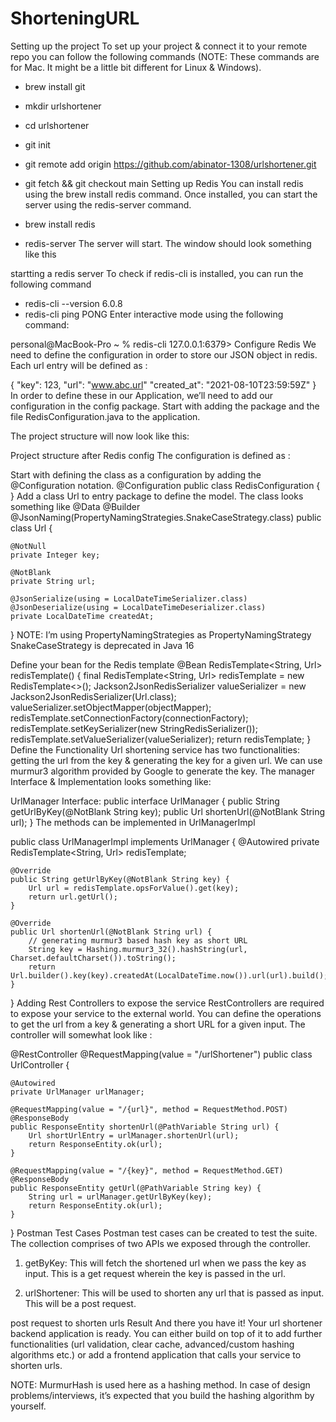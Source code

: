 # ShorteningURL
Setting up the project
To set up your project & connect it to your remote repo you can follow the following commands (NOTE: These commands are for Mac. It might be a little bit different for Linux & Windows).

* brew install git
* mkdir urlshortener
* cd urlshortener
* git init
* git remote add origin https://github.com/abinator-1308/urlshortener.git
* git fetch && git checkout main
Setting up Redis
You can install redis using the brew install redis command. Once installed, you can start the server using the redis-server command.

* brew install redis
* redis-server
The server will start. The window should look something like this


startting a redis server
To check if redis-cli is installed, you can run the following command

* redis-cli --version
6.0.8
* redis-cli ping
PONG
Enter interactive mode using the following command:

personal@MacBook-Pro ~ % redis-cli
127.0.0.1:6379>
Configure Redis
We need to define the configuration in order to store our JSON object in redis. Each url entry will be defined as :

{
    "key": 123,
    "url": "www.abc.url"
    "created_at": "2021-08-10T23:59:59Z"
}
In order to define these in our Application, we’ll need to add our configuration in the config package. Start with adding the package and the file RedisConfiguration.java to the application.

The project structure will now look like this:


Project structure after Redis config
The configuration is defined as :

Start with defining the class as a configuration by adding the @Configuration notation.
@Configuration
public class RedisConfiguration {
}
Add a class Url to entry package to define the model. The class looks something like
@Data
@Builder
@JsonNaming(PropertyNamingStrategies.SnakeCaseStrategy.class)
public class Url {

    @NotNull
    private Integer key;

    @NotBlank
    private String url;

    @JsonSerialize(using = LocalDateTimeSerializer.class)
    @JsonDeserialize(using = LocalDateTimeDeserializer.class)
    private LocalDateTime createdAt;
}
NOTE: I’m using PropertyNamingStrategies as PropertyNamingStrategy SnakeCaseStrategy is deprecated in Java 16

Define your bean for the Redis template
@Bean
RedisTemplate<String, Url> redisTemplate() {
    final RedisTemplate<String, Url> redisTemplate = new RedisTemplate<>();
    Jackson2JsonRedisSerializer valueSerializer = new Jackson2JsonRedisSerializer(Url.class);
    valueSerializer.setObjectMapper(objectMapper);
    redisTemplate.setConnectionFactory(connectionFactory);
    redisTemplate.setKeySerializer(new StringRedisSerializer());
    redisTemplate.setValueSerializer(valueSerializer);
    return redisTemplate;
}
Define the Functionality
Url shortening service has two functionalities: getting the url from the key & generating the key for a given url. We can use murmur3 algorithm provided by Google to generate the key. The manager Interface & Implementation looks something like:

UrlManager Interface:
public interface UrlManager {
    public String getUrlByKey(@NotBlank String key);
    public Url shortenUrl(@NotBlank String url);
}
The methods can be implemented in UrlManagerImpl

public class UrlManagerImpl implements UrlManager {
    @Autowired
    private RedisTemplate<String, Url> redisTemplate;

    @Override
    public String getUrlByKey(@NotBlank String key) {
        Url url = redisTemplate.opsForValue().get(key);
        return url.getUrl();
    }

    @Override
    public Url shortenUrl(@NotBlank String url) {
        // generating murmur3 based hash key as short URL
        String key = Hashing.murmur3_32().hashString(url, Charset.defaultCharset()).toString();
        return Url.builder().key(key).createdAt(LocalDateTime.now()).url(url).build();
    }
}
Adding Rest Controllers to expose the service
RestControllers are required to expose your service to the external world. You can define the operations to get the url from a key & generating a short URL for a given input. The controller will somewhat look like :

@RestController
@RequestMapping(value = "/urlShortener")
public class UrlController {

    @Autowired
    private UrlManager urlManager;

    @RequestMapping(value = "/{url}", method = RequestMethod.POST)
    @ResponseBody
    public ResponseEntity shortenUrl(@PathVariable String url) {
        Url shortUrlEntry = urlManager.shortenUrl(url);
        return ResponseEntity.ok(url);
    }

    @RequestMapping(value = "/{key}", method = RequestMethod.GET)
    @ResponseBody
    public ResponseEntity getUrl(@PathVariable String key) {
        String url = urlManager.getUrlByKey(key);
        return ResponseEntity.ok(url);
    }
}
Postman Test Cases
Postman test cases can be created to test the suite. The collection comprises of two APIs we exposed through the controller.
1. getByKey: This will fetch the shortened url when we pass the key as input. This is a get request wherein the key is passed in the url.


2. urlShortener: This will be used to shorten any url that is passed as input. This will be a post request.


post request to shorten urls
Result
And there you have it! Your url shortener backend application is ready. You can either build on top of it to add further functionalities (url validation, clear cache, advanced/custom hashing algorithms etc.) or add a frontend application that calls your service to shorten urls.

NOTE: MurmurHash is used here as a hashing method. In case of design problems/interviews, it’s expected that you build the hashing algorithm by yourself.

